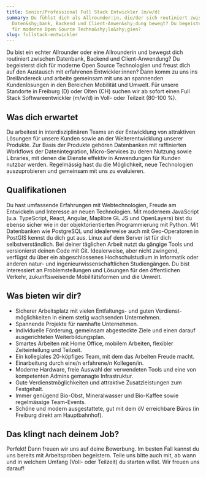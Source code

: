 ```yaml
---
title: Senior/Professional Full Stack Entwickler (m/w/d)
summary: Du fühlst dich als Allrounder:in, die/der sich routiniert zwischen
  Daten&shy;bank, Backend und Client-Anwen&shy;dung bewegt? Du begeisterst dich
  für moderne Open Source Techno&shy;lo&shy;gien?
slug: fullstack-entwickler
---
```

Du bist ein echter Allrounder oder eine Allrounderin und bewegst dich routiniert zwischen Datenbank, Backend und Client-Anwendung? Du begeisterst dich für moderne Open Source Technologien und freust dich auf den Austausch mit erfahrenen Entwickler:innen? Dann komm zu uns ins Dreiländereck und arbeite gemeinsam mit uns an spannenden Kundenlösungen in den Bereichen Mobilität und Umwelt. Für unsere Standorte in Freiburg (D) oder Olten (CH) suchen wir ab sofort einen Full Stack Softwareentwickler (m/w/d) in Voll- oder Teilzeit (80-100 %).

## Was dich erwartet

Du arbeitest in interdisziplinären Teams an der Entwicklung von attraktiven Lösungen für unsere Kunden sowie an der Weiterentwicklung unserer Produkte. Zur Basis der Produkte gehören Datenbanken mit raffinierten Workflows der Datenintegration, Micro-Services zu deren Nutzung sowie Libraries, mit denen die Dienste effektiv in Anwendungen für Kunden nutzbar werden. Regelmässig hast du die Möglichkeit, neue Technologien auszuprobieren und gemeinsam mit uns zu evaluieren. 

## Qualifikationen

Du hast umfassende Erfahrungen mit Webtechnologien, Freude am Entwickeln und Interesse an neuen Technologien. Mit modernem JavaScript (u.a. TypeScript, React, Angular, Maplibre GL JS und OpenLayers) bist du ebenso sicher wie in der objekt­orientierten Programmierung mit Python. Mit Datenbanken wie Postgre­SQL und idealerweise auch mit Geo-Operatoren in PostGIS kennst du dich gut aus. Linux auf dem Server ist für dich selbstverständlich. Bei deiner täglichen Arbeit nutzt du gängige Tools und versionierst deinen Code mit Git. Idealerweise, aber nicht zwingend, verfügst du über ein abgeschlossenes Hochschulstudium in Informatik oder anderen natur- und ingenieur&shy;wissen&shy;schaft&shy;lichen Studien­gängen. Du bist interessiert an Problemstellungen und Lösungen für den öffentlichen Verkehr, zukunftsweisende Mobilitätsformen und die Umwelt.

## Was bieten wir dir?

* Sicherer Arbeitsplatz mit vielen Entfaltungs- und guten Verdienst­möglichkeiten in einem stetig wachsenden Unternehmen. 
* Spannende Projekte für namhafte Unternehmen. 
* Individuelle Förderung, gemeinsam abgesteckte Ziele und einen darauf ausgerichteten Weiterbildungsplan. 
* Smartes Arbeiten mit Home Office, mobilem Arbeiten, flexibler Zeiteinteilung und Teilzeit.
* Ein kollegiales 20-köpfiges Team, mit dem das Arbeiten Freude macht.
* Einarbeitung durch eine/n erfahrene/n Kollegen/in. 
* Moderne Hardware, freie Auswahl der verwendeten Tools und eine von kompetenten Admins gemanagte Infrastruktur.
* Gute Verdienstmöglichkeiten und attraktive Zusatz­leistungen zum Festgehalt. 
* Immer genügend Bio-Obst, Mineralwasser und Bio-Kaffee sowie regelmässige Team-Events. 
* Schöne und modern ausgestattete, gut mit dem öV erreichbare Büros (in Freiburg  direkt am Hauptbahnhof).

## Das klingt nach deinem Job?

Perfekt! Dann freuen wir uns auf deine Bewerbung. Im besten Fall kannst du uns bereits mit Arbeitsproben begeistern. Teile uns bitte auch mit, ab wann und in welchem Umfang (Voll- oder Teilzeit) du starten willst. Wir freuen uns darauf!